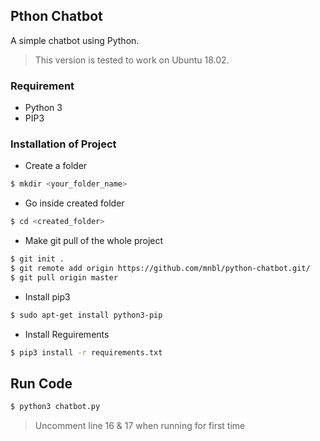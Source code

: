 ## Pthon Chatbot
A simple chatbot using Python.

> This version is tested to work on Ubuntu 18.02.

### Requirement
- Python 3
- PIP3

### Installation of Project

- Create a folder
```sh
$ mkdir <your_folder_name>
```
- Go inside created folder
```sh
$ cd <created_folder>
```
- Make git pull of the whole project
```sh
$ git init .
$ git remote add origin https://github.com/mnbl/python-chatbot.git/
$ git pull origin master
```
- Install pip3
```sh
$ sudo apt-get install python3-pip
```

- Install Reguirements
```sh
$ pip3 install -r requirements.txt
```

## Run Code
```sh
$ python3 chatbot.py
```
> Uncomment line 16 & 17 when running for first time
